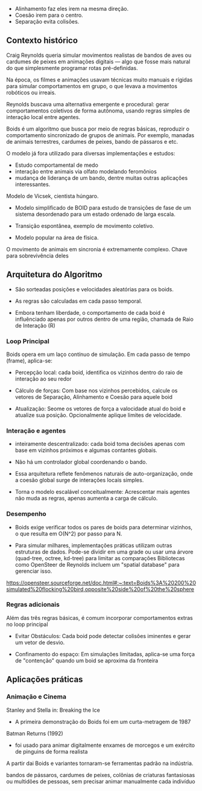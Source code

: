 - Alinhamento faz eles irem na mesma direção.
- Coesão irem para o centro.
- Separação evita colisões.

## Contexto histórico

Craig Reynolds queria simular movimentos realistas de bandos de aves ou cardumes de peixes em animações digitais — algo que fosse mais natural do que simplesmente programar rotas pré-definidas.

Na época, os filmes e animações usavam técnicas muito manuais e rígidas para simular comportamentos em grupo, o que levava a movimentos robóticos ou irreais.

Reynolds buscava uma alternativa emergente e procedural: gerar comportamentos coletivos de forma autônoma, usando regras simples de interação local entre agentes.

Boids é um algoritmo que busca por meio de regras básicas, reproduzir o comportamento sincronizado de grupos de animais. Por exemplo, manadas de animais terrestres, cardumes de peixes, bando de pássaros e etc.

O modelo já fora utilizado para diversas implementações e estudos:

- Estudo comportamental de medo
- interação entre animais via olfato modelando feromônios
- mudança de liderança de um bando, dentre muitas outras aplicações interessantes.

Modelo de Vicsek, cientista húngaro.

- Modelo simplificado de BOID para estudo de transições de fase de um sistema desordenado para um estado ordenado de larga escala.
- Transição espontânea, exemplo de movimento coletivo.

- Modelo popular na área de física.

O movimento de animais em sincronia é extremamente complexo.
Chave para sobrevivência deles

## Arquitetura do Algoritmo

- São sorteadas posições e velocidades aleatórias para os boids.

- As regras são calculadas em cada passo temporal.

- Embora tenham liberdade, o comportamento de cada boid é influênciado apenas por outros dentro de uma região, chamada de Raio de Interação (R)

### Loop Principal

Boids opera em um laço contínuo de simulação. Em cada passo de tempo (frame), aplica-se:

- Percepção local: cada boid, identifica os vizinhos dentro do raio de interação ao seu redor

- Cálculo de forças: Com base nos vizinhos percebidos, calcule os vetores de Separação, Alinhamento e Coesão para aquele boid

- Atualização: Seome os vetores de força a valocidade atual do boid e atualize sua posição. Opcionalmente aplique limites de velocidade.

### Interação e agentes

- inteiramente descentralizado: cada boid toma decisões apenas com base em vizinhos próximos e algumas contantes globais.

- Não há um controlador global coordenando o bando.

- Essa arquitetura reflete fenômenos naturais de auto-organização, onde a coesão global surge de interações locais simples.

- Torna o modelo escalável conceitualmente: Acrescentar mais agentes não muda as regras, apenas aumenta a carga de cálculo.

### Desempenho

- Boids exige verificar todos os pares de boids para determinar vizinhos, o que resulta em O(N^2) por passo para N.

- Para simular milhares, implementações práticas utilizam outras estruturas de dados.
Pode-se dividir em uma grade ou usar uma árvore (quad-tree, octree, kd-tree) para limitar as comparações
Bibliotecas como OpenSteer de Reynolds incluem um "spatial database" para gerenciar isso.

https://opensteer.sourceforge.net/doc.html#:~:text=Boids%3A%20200%20simulated%20flocking%20bird,opposite%20side%20of%20the%20sphere

### Regras adicionais

Além das três regras básicas, é comum incorporar comportamentos extras no loop principal

- Evitar Obstáculos: Cada boid pode detectar colisões iminentes e gerar um vetor de desvio.

- Confinamento do espaço: Em simulações limitadas, aplica-se uma força de "contenção" quando um boid se aproxima da fronteira

## Aplicações práticas

### Animação e Cinema
Stanley and Stella in: Breaking the Ice
- A primeira demonstração do Boids foi em um curta-metragem de 1987

Batman Returns (1992)
- foi usado para animar digitalmente enxames de morcegos e um exército de pinguins de forma realista

A partir dai Boids e variantes tornaram-se ferramentas padrão na indústria.

bandos de pássaros, cardumes de peixes, colônias de criaturas fantasiosas ou multidões de pessoas, sem precisar animar manualmente cada indivíduo

